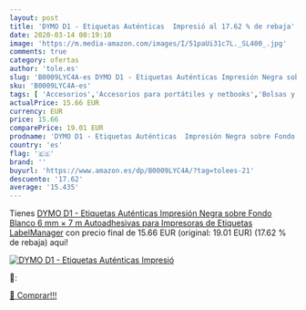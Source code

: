 ```yaml
---
layout: post
title: 'DYMO D1 - Etiquetas Auténticas  Impresió al 17.62 % de rebaja'
date: 2020-03-14 00:19:10
image: 'https://m.media-amazon.com/images/I/51paUi31c7L._SL400_.jpg'
comments: true
category: ofertas
author: 'tole.es'
slug: 'B0009LYC4A-es DYMO D1 - Etiquetas Auténticas Impresión Negra sobre Fondo...'
sku: 'B0009LYC4A-es'
tags: [ 'Accesorios','Accesorios para portátiles y netbooks','Bolsas y fundas para portátiles y netbooks','Informática','Juegos y Accesorios para PC','Mochilas para portátiles y netbooks','Videojuegos','dymo', ]
actualPrice: 15.66 EUR
currency: EUR
price: 15.66
comparePrice: 19.01 EUR
prodname: 'DYMO D1 - Etiquetas Auténticas  Impresión Negra sobre Fondo Blanco  6 mm × 7 m  Autoadhesivas para Impresoras de Etiquetas LabelManager'
country: 'es'
flag: '🇪🇸'
brand: ''
buyurl: 'https://www.amazon.es/dp/B0009LYC4A/?tag=tolees-21'
descuento: '17.62'
average: '15.435'
---
```


Tienes [DYMO D1 - Etiquetas Auténticas  Impresión Negra sobre Fondo Blanco  6 mm × 7 m  Autoadhesivas para Impresoras de Etiquetas LabelManager](https://www.amazon.es/dp/B0009LYC4A/?tag=tolees-21) con precio final de  15.66 EUR (original: 19.01 EUR) (17.62 %  de rebaja) aqui!

[![DYMO D1 - Etiquetas Auténticas  Impresió](https://m.media-amazon.com/images/I/51paUi31c7L._SL400_.jpg)](https://www.amazon.es/dp/B0009LYC4A/?tag=tolees-21)

🔎:


[🛒 Comprar!!!](https://www.amazon.es/dp/B0009LYC4A/?tag=tolees-21)
